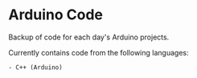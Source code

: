 # Arduino Code
Backup of code for each day's Arduino projects.

Currently contains code from the following languages:
```
- C++ (Arduino)
```
